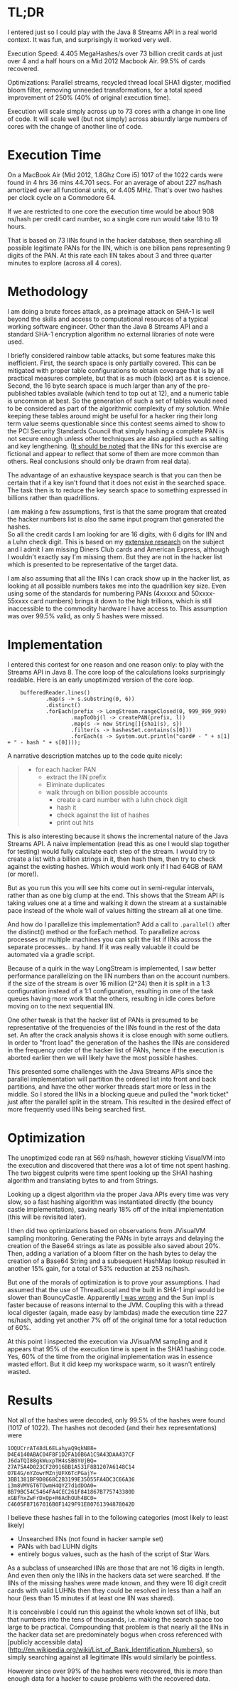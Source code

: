 TL;DR
=====

I entered just so I could play with the Java 8 Streams API in a real world 
context.  It was fun, and surprisingly it worked very well.

Execution Speed: 4.405 MegaHashes/s over 73 billion credit cards at just over
4 and a half hours on a Mid 2012 Macbook Air.  99.5% of cards recovered.

Optimizations: Parallel streams, recycled thread local SHA1 digster, modified 
bloom filter, removing unneeded transformations, for a total speed improvement
of 250% (40% of original execution time).

Execution will scale simply across up to 73 cores with a change in one line 
of code. It will scale well (but not simply) across absurdly large numbers
of cores with the change of another line of code.

Execution Time
==============

On a MacBook Air (Mid 2012, 1.8Ghz Core i5) 1017 of the 1022 cards were found 
in 4 hrs 36 mins 44.701 secs.  For an average of about 227 ns/hash amortized 
over all functional units, or 4.405 MHz.  That's over two hashes per clock 
cycle on a Commodore 64.  

If we are restricted to one core the execution time would be about 908 ns/hash 
per credit card number, so a single core run would take 18 to 19 hours. 

That is based on 73 IINs found in the hacker database, then searching all 
possible legitimate PANs for the IIN, which is one billion pans representing
9 digits of the PAN. At this rate each IIN takes about 3 and three quarter 
minutes  to explore (across all 4 cores).

Methodology
===========

I am doing a brute forces attack, as a preimage attack on SHA-1 is well beyond
the skills and access to computational resources of a typical working software 
engineer. Other than the Java 8 Streams API and a standard SHA-1 encryption 
algorithm no external libraries of note were used.

I briefly considered rainbow table attacks, but some features make this 
inefficient.  First, the search space is only partially covered.  This can be
mitigated with proper table configurations to obtain coverage that is by all 
practical measures complete, but that is as much (black) art as it is science.  
Second, the 16 byte search space is much larger than any of the pre-published 
tables available (which tend to top out at 12), and a numeric table is uncommon
at best.  So the generation of such a set of tables would need to be considered 
as part of the algorithmic complexity of my solution.  While keeping these 
tables around might be useful for a hacker ring their long term value seems 
questionable since this contest seems aimed to show to the PCI Security 
Standards Council that simply hashing a complete PAN is not secure enough 
unless other techniques are also applied such as salting and key lengthening.
([It should be noted](https://plus.google.com/+KevinOConnor7/posts/YdMxYnRRvpQ) 
that the IINs for this exercise are fictional and appear to reflect that some 
of them are more common than others.  Real conclusions should only be drawn 
from real data).

The advantage of an exhaustive keyspace search is that you can then be certain
that if a key isn't found that it does not exist in the searched space.  The 
task then is to reduce the key search space to something expressed in billions 
rather than quadrillions.

I am making a few assumptions, first is that the same program that created the 
hacker numbers list is also the same input program that generated the hashes.  
So all the credit cards I am looking for are 16 digits, with 6 digits for IIN 
and a Luhn check digit.  This is based on my 
[extensive research](http://en.wikipedia.org/wiki/Bank_card_number) on the 
subject and I admit I am missing Diners Club cards and American Express, 
although I wouldn't exactly say I'm missing them.  But they are not in the 
hacker list which is presented to be representative of the target data.

I am also assuming that all the IINs I can crack show up in the hacker list,
as looking at all possible numbers takes me into the 
quadrillion key size.  Even using some of the standards for numbering PANs 
(4xxxxx and 50xxxx-55xxxx card numbers) brings it down to the high 
trillions, which is still inaccessible to the commodity hardware I have 
access to.  This assumption was over 99.5% valid, as only 5 hashes were missed.

Implementation
==============

I entered this contest for one reason and one reason only: to play with the 
Streams API in Java 8.  The core loop of the calculations looks surprisingly
readable.  Here is an early unoptimized version of the core loop.

        bufferedReader.lines()
                .map(s -> s.substring(0, 6))
                .distinct()
                .forEach(prefix -> LongStream.rangeClosed(0, 999_999_999)
                        .mapToObj(l -> createPAN(prefix, l))
                        .map(s -> new String[]{sha1(s), s})
                        .filter(s -> hashesSet.contains(s[0]))
                        .forEach(s -> System.out.println("card# - " + s[1] + " - hash " + s[0])));

A narrative description matches up to the code quite nicely:

> * for each hacker PAN
>     * extract the IIN prefix
>     * Eliminate duplicates
>     * walk through on billion possible accounts
>         * create a card number with a luhn check digit
>         * hash it
>         * check against the list of hashes
>         * print out hits

This is also interesting because it shows the incremental nature of the 
Java Streams API.  A naive implementation (read this as one I would slap
together for testing) would fully calculate each step of the stream.  I
would try to create a list with a billion strings in it, then hash them, 
then try to check against the existing hashes.  Which would work only if 
I had 64GB of RAM (or more!).

But as you run this you will see hits come out in semi-regular intervals,
rather than as one big clump at the end. This shows that the Stream API is 
taking values one at a time and walking it down the stream at a sustainable 
pace instead of the whole wall of values hitting the stream all at one time.

And how do I parallelize this implementation?  Add a call to `.parallel()` 
after the distinct() method or the forEach method.  To parallelize across 
processes or multiple machines you can split the list if IINs across the 
separate processes... by hand.  If it was really valuable it could be 
automated via a gradle script.

Because of a quirk in the way LongStream is implemented, I saw better 
performance parallelizing on the IIN numbers than on the account numbers.
if the size of the stream is over 16 million (2^24) then it is split in a 1:3
configuration instead of a 1:1 configuration, resulting in one of the task 
queues having more work that the others, resulting in idle cores before moving
on to the next sequential IIN.

One other tweak is that the hacker list of PANs is presumed to be representative
of the frequencies of the IINs found in the rest of the data set.  An after
the crack analysis shows it is close enough with some outliers.  In order to 
"front load" the generation of the hashes the IINs are considered in the 
frequency order of the hacker list of PANs, hence if the execution is aborted
earlier then we will likely have the most possible hashes.  

This presented some  challenges with the Java Streams APIs since the parallel 
implementation will partition the ordered list into front and back partitions, 
and have the other worker threads start more or less in the middle.  So I 
stored the IINs in a blocking queue and pulled the "work ticket" just after the
parallel split in the stream.  This resulted in the desired effect of more
frequently used IINs being searched first.

Optimization
============

The unoptimized code ran at 569 ns/hash, however sticking VisualVM into the 
execution and discovered that there was a lot of time not spent hashing.  The 
two biggest culprits were time spent looking up the SHA1 hashing algorithm and
translating bytes to and from Strings.

Looking up a digest algorithm via the proper Java APIs every time was very 
slow, so a fast hashing algorithm was instantiated directly (the 
bouncy castle implementation), saving nearly 18% off of the initial 
implementation (this will be revisited later).  

I then did two optimizations based on observations from JVisualVM sampling 
monitoring.  Generating the PANs in byte arrays and delaying the creation of 
the Base64 strings as late as possible also saved about 20%.  Then, adding a 
variation of a bloom filter on the hash bytes to delay the creation of a 
Base64 String and a subsequent HashMap lookup resulted in another 15% gain, 
for a total of 53% reduction at 253 ns/hash.

But one of the morals of optimization is to prove your assumptions.  I had
assumed that the use of ThreadLocal and the built in SHA-1 impl would be 
slower than BouncyCastle.  Apparently [I was 
wrong](http://bouncy-castle.1462172.n4.nabble.com/SHA1-speed-and-correctness-td4656567.html)
and the Sun impl is faster because of reasons internal to the JVM.  Coupling
this with a thread local digester (again, made easy by lambdas) made the 
execution time 227 ns/hash, adding yet another 7% off of the original time 
for a total reduction of 60%.  

At this point I inspected the execution via JVisualVM sampling and it appears 
that 95% of the execution time is spent in the SHA1 hashing code. Yes, 60% of 
the time from the original implementation was in essence wasted effort.  But it 
did keep my workspace warm, so it wasn't entirely wasted.

Results
=======

Not all of the hashes were decoded, only 99.5% of the hashes were found (1017 
of 1022).  The hashes not decoded (and their hex representations) were

    1OQUCrrAT48dL6ELahyaQ9qkN88=    D4E4140ABAC04F8F1D2FA10B6A1C9A43DAA437CF
    J6daTQI88gkWuxpTH4sSB6YUjBQ=    27A75A4D023CF20916BB1A531F8B1207A6148C14
    O7E4G/nYZowrMZnjUFX6TcPGajY=    3BB1381BF9D8668C2B3199E35055FA4DC3C66A36
    i3m8VMVGT6TOwmH4QYZ7d1dDOA0=    8B79BC54C5464FA4CEC261F841867B775743380D
    xGBfhxZwFrDxQp+R6AdhOUh4BC0=    C4605F87167016B0F1429F91E80761394878042D

I believe these hashes fall in to the following categories (most likely to 
least likely)

* Unsearched IINs (not found in hacker sample set)
* PANs with bad LUHN digits
* entirely bogus values, such as the hash of the script of Star Wars.
 
As a subclass of unsearched IINs are those that are not 16 digits in length.  
And even then only the IINs in the hackers data set were searched.  If the IINs
of the missing hashes were made known, and they were 16 digit credit cards with 
valid LUHNs then they could be resolved in less than a half an hour (less than 
15 minutes if at least one IIN was shared).

It is conceivable I could run this against the whole known set of IINs, but 
that numbers into the tens of thousands, i.e. making the search space too 
large to be practical.  Compounding that problem is that nearly all the IINs 
in the hacker data set are predominately bogus when cross referenced with 
[publicly accessible 
data](http://en.wikipedia.org/wiki/List_of_Bank_Identification_Numbers}, so
simply searching against all legitimate IINs would similarly be pointless.

However since over 99% of the hashes were recovered, this is more than enough
data for a hacker to cause problems with the recovered data.
